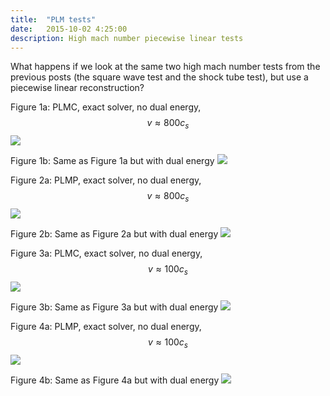 ```yaml
---
title:  "PLM tests"
date:   2015-10-02 4:25:00
description: High mach number piecewise linear tests 
---
```


What happens if we look at the same two high mach number tests from 
the previous posts (the square wave test and the shock tube test), but
use a piecewise linear reconstruction?

Figure 1a: PLMC, exact solver, no dual energy, $$v \approx 800 c_s$$
<img src="{{ site.url }}assets/images/PLMC_exact_M800_node.png">

Figure 1b: Same as Figure 1a but with dual energy
<img src="{{ site.url }}assets/images/PLMC_exact_M800_de.png">

Figure 2a: PLMP, exact solver, no dual energy, $$v \approx 800 c_s$$
<img src="{{ site.url }}assets/images/PLMP_exact_M800_node.png">

Figure 2b: Same as Figure 2a but with dual energy
<img src="{{ site.url }}assets/images/PLMP_exact_M800_de.png">

Figure 3a: PLMC, exact solver, no dual energy, $$v \approx 100 c_s$$ 
<img src="{{ site.url }}assets/images/PLMC_exact_M100_node.png">

Figure 3b: Same as Figure 3a but with dual energy
<img src="{{ site.url }}assets/images/PLMC_exact_M100_de.png">

Figure 4a: PLMP, exact solver, no dual energy, $$v \approx 100 c_s$$ 
<img src="{{ site.url }}assets/images/PLMP_exact_M100_node.png">

Figure 4b: Same as Figure 4a but with dual energy
<img src="{{ site.url }}assets/images/PLMP_exact_M100_de.png">
